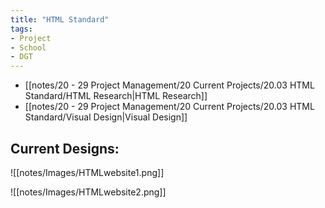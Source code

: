 ```yaml
---
title: "HTML Standard"
tags:
- Project
- School
- DGT
---
```

- [[notes/20 - 29 Project Management/20 Current Projects/20.03 HTML Standard/HTML Research|HTML Research]]
- [[notes/20 - 29 Project Management/20 Current Projects/20.03 HTML Standard/Visual Design|Visual Design]]

## Current Designs:
![[notes/Images/HTMLwebsite1.png]]

![[notes/Images/HTMLwebsite2.png]]